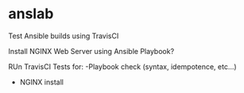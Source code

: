 # anslab
Test Ansible builds using TravisCI

Install NGINX Web Server using Ansible Playbook?

RUn TravisCI Tests for:
-Playbook check (syntax, idempotence, etc...)
- NGINX install
